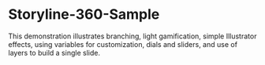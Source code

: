 # Storyline-360-Sample
This demonstration illustrates branching, light gamification, simple Illustrator effects, using variables for customization, dials and sliders, and use of layers to build a single slide.
